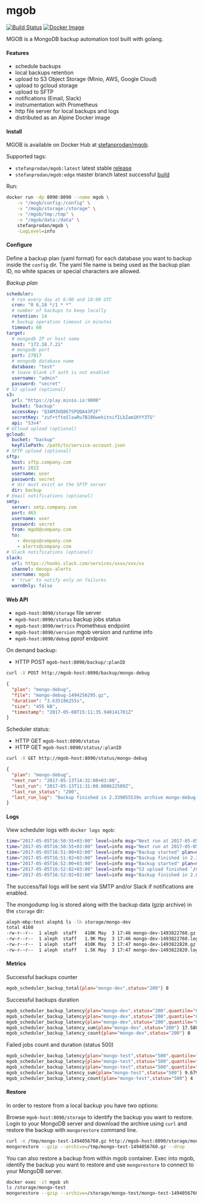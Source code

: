 # mgob

[![Build Status](https://travis-ci.org/stefanprodan/mgob.svg?branch=master)](https://travis-ci.org/stefanprodan/mgob)
[![Docker Image](https://images.microbadger.com/badges/image/stefanprodan/mgob:edge.svg)](https://hub.docker.com/r/stefanprodan/mgob/)

MGOB is a MongoDB backup automation tool built with golang.

#### Features

* schedule backups
* local backups retention
* upload to S3 Object Storage (Minio, AWS, Google Cloud)
* upload to gcloud storage
* upload to SFTP
* notifications (Email, Slack)
* instrumentation with Prometheus
* http file server for local backups and logs
* distributed as an Alpine Docker image

#### Install

MGOB is available on Docker Hub at [stefanprodan/mgob](https://hub.docker.com/r/stefanprodan/mgob/). 

Supported tags:

* `stefanprodan/mgob:latest` latest stable [release](https://github.com/stefanprodan/mgob/releases)
* `stefanprodan/mgob:edge` master branch latest successful [build](https://travis-ci.org/stefanprodan/mgob)

Run:

```bash
docker run -dp 8090:8090 --name mgob \
    -v "/mogb/config:/config" \
    -v "/mogb/storage:/storage" \
    -v "/mgob/tmp:/tmp" \
    -v "/mgob/data:/data" \
    stefanprodan/mgob \
    -LogLevel=info
```

#### Configure

Define a backup plan (yaml format) for each database you want to backup inside the `config` dir. 
The yaml file name is being used as the backup plan ID, no white spaces or special characters are allowed. 

_Backup plan_

```yaml
scheduler:
  # run every day at 6:00 and 18:00 UTC
  cron: "0 6,18 */1 * *"
  # number of backups to keep locally
  retention: 14
  # backup operation timeout in minutes
  timeout: 60
target:
  # mongodb IP or host name
  host: "172.18.7.21"
  # mongodb port
  port: 27017
  # mongodb database name
  database: "test"
  # leave blank if auth is not enabled
  username: "admin"
  password: "secret"
# S3 upload (optional)
s3:
  url: "https://play.minio.io:9000"
  bucket: "backup"
  accessKey: "Q3AM3UQ867SPQQA43P2F"
  secretKey: "zuf+tfteSlswRu7BJ86wekitnifILbZam1KYY3TG"
  api: "S3v4"
# GCloud upload (optional)
gcloud:
  bucket: "backup"
  keyFilePath: /path/to/service-account.json
# SFTP upload (optional)
sftp:
  host: sftp.company.com
  port: 2022
  username: user
  password: secret
  # dir must exist on the SFTP server
  dir: backup
# Email notifications (optional)
smtp:
  server: smtp.company.com
  port: 465
  username: user
  password: secret
  from: mgob@company.com
  to:
    - devops@company.com
    - alerts@company.com
# Slack notifications (optional)
slack:
  url: https://hooks.slack.com/services/xxxx/xxx/xx
  channel: devops-alerts
  username: mgob
  # 'true' to notify only on failures 
  warnOnly: false
```

#### Web API

* `mgob-host:8090/storage` file server
* `mgob-host:8090/status` backup jobs status
* `mgob-host:8090/metrics` Prometheus endpoint
* `mgob-host:8090/version` mgob version and runtime info
* `mgob-host:8090/debug` pprof endpoint

On demand backup:

* HTTP POST `mgob-host:8090/backup/:planID`

```bash
curl -X POST http://mgob-host:8090/backup/mongo-debug
```

```json
{
  "plan": "mongo-debug",
  "file": "mongo-debug-1494256295.gz",
  "duration": "3.635186255s",
  "size": "455 kB",
  "timestamp": "2017-05-08T15:11:35.940141701Z"
}
```

Scheduler status:

* HTTP GET `mgob-host:8090/status`
* HTTP GET `mgob-host:8090/status/:planID`

```bash
curl -X GET http://mgob-host:8090/status/mongo-debug
```

```json
{
  "plan": "mongo-debug",
  "next_run": "2017-05-13T14:32:00+03:00",
  "last_run": "2017-05-13T11:31:00.000622589Z",
  "last_run_status": "200",
  "last_run_log": "Backup finished in 2.339055539s archive mongo-debug-1494675060.gz size 527 kB"
}
```

#### Logs

View scheduler logs with `docker logs mgob`:

```bash
time="2017-05-05T16:50:55+03:00" level=info msg="Next run at 2017-05-05 16:51:00 +0300 EEST" plan=mongo-dev 
time="2017-05-05T16:50:55+03:00" level=info msg="Next run at 2017-05-05 16:52:00 +0300 EEST" plan=mongo-test 
time="2017-05-05T16:51:00+03:00" level=info msg="Backup started" plan=mongo-dev 
time="2017-05-05T16:51:02+03:00" level=info msg="Backup finished in 2.359901432s archive size 448 kB" plan=mongo-dev 
time="2017-05-05T16:52:00+03:00" level=info msg="Backup started" plan=mongo-test
time="2017-05-05T16:52:02+03:00" level=info msg="S3 upload finished `/storage/mongo-test/mongo-test-1493992320.gz` -> `bktest/mongo-test-1493992320.gz` Total: 1.17 KB, Transferred: 1.17 KB, Speed: 2.96 KB/s " plan=mongo-test 
time="2017-05-05T16:52:02+03:00" level=info msg="Backup finished in 2.855078717s archive size 1.2 kB" plan=mongo-test 
```

The success/fail logs will be sent via SMTP and/or Slack if notifications are enabled.

The mongodump log is stored along with the backup data (gzip archive) in the `storage` dir:

```bash
aleph-mbp:test aleph$ ls -lh storage/mongo-dev
total 4160
-rw-r--r--  1 aleph  staff   410K May  3 17:46 mongo-dev-1493822760.gz
-rw-r--r--  1 aleph  staff   1.9K May  3 17:46 mongo-dev-1493822760.log
-rw-r--r--  1 aleph  staff   410K May  3 17:47 mongo-dev-1493822820.gz
-rw-r--r--  1 aleph  staff   1.5K May  3 17:47 mongo-dev-1493822820.log
```

#### Metrics

Successful backups counter

```bash
mgob_scheduler_backup_total{plan="mongo-dev",status="200"} 8
```

Successful backups duration

```bash
mgob_scheduler_backup_latency{plan="mongo-dev",status="200",quantile="0.5"} 2.149668417
mgob_scheduler_backup_latency{plan="mongo-dev",status="200",quantile="0.9"} 2.39848413
mgob_scheduler_backup_latency{plan="mongo-dev",status="200",quantile="0.99"} 2.39848413
mgob_scheduler_backup_latency_sum{plan="mongo-dev",status="200"} 17.580484907
mgob_scheduler_backup_latency_count{plan="mongo-dev",status="200"} 8
```

Failed jobs count and duration (status 500)

```bash
mgob_scheduler_backup_latency{plan="mongo-test",status="500",quantile="0.5"} 2.4180213
mgob_scheduler_backup_latency{plan="mongo-test",status="500",quantile="0.9"} 2.438254775
mgob_scheduler_backup_latency{plan="mongo-test",status="500",quantile="0.99"} 2.438254775
mgob_scheduler_backup_latency_sum{plan="mongo-test",status="500"} 9.679809477
mgob_scheduler_backup_latency_count{plan="mongo-test",status="500"} 4
```

#### Restore

In order to restore from a local backup you have two options:

Browse `mgob-host:8090/storage` to identify the backup you want to restore. 
Login to your MongoDB server and download the archive using `curl` and restore the backup with `mongorestore` command line.

```bash
curl -o /tmp/mongo-test-1494056760.gz http://mgob-host:8090/storage/mongo-test/mongo-test-1494056760.gz
mongorestore --gzip --archive=/tmp/mongo-test-1494056760.gz --drop
```

You can also restore a backup from within mgob container. 
Exec into mgob, identify the backup you want to restore and use `mongorestore` to connect to your MongoDB server.

```bash
docker exec -it mgob sh
ls /storage/mongo-test
mongorestore --gzip --archive=/storage/mongo-test/mongo-test-1494056760.gz --host mongohost:27017 --drop
```